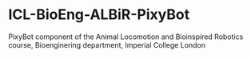 # ICL-BioEng-ALBiR-PixyBot
PixyBot component of the Animal Locomotion and Bioinspired Robotics course, Bioenginering department, Imperial College London
